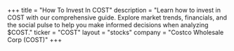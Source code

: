 +++
title = "How To Invest In COST"
description = "Learn how to invest in COST with our comprehensive guide. Explore market trends, financials, and the social pulse to help you make informed decisions when analyzing $COST."
ticker = "COST"
layout = "stocks"
company = "Costco Wholesale Corp (COST)"
+++

